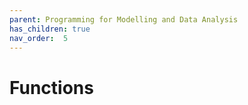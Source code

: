 ```yaml
---
parent: Programming for Modelling and Data Analysis
has_children: true
nav_order:  5
---
```


# Functions
